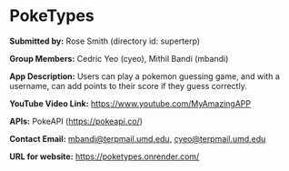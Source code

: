 # PokeTypes
**Submitted by:** Rose Smith (directory id: superterp)

**Group Members:** Cedric Yeo (cyeo), Mithil Bandi (mbandi)

**App Description:** Users can play a pokemon guessing game, and with a username, can add points to their score if they guess correctly.

**YouTube Video Link:** https://www.youtube.com/MyAmazingAPP

**APIs:** PokeAPI (https://pokeapi.co/) 

**Contact Email:** mbandi@terpmail.umd.edu, cyeo@terpmail.umd.edu

**URL for website:** https://poketypes.onrender.com/
